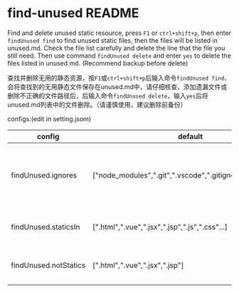# find-unused README

Find and delete unused static resource, press `F1` or `ctrl+shift+p`, then enter `findUnused find` to find unused static files, then the files will be listed in unused.md. Check the file list carefully and delete the line that the file you still need. Then use command `findUnused delete` and enter `yes` to delete the files listed in unused.md. (Recommend backup before delete)

查找并删除无用的静态资源，按`F1`或`ctrl+shift+p`后输入命令`findUnused find`、会将查找到的无用静态文件保存在unused.md中，请仔细核查，添加遗漏文件或删除不正确的文件路径后，后输入命令`findUnused delete`，输入`yes`后将unused.md列表中的文件删除。（请谨慎使用，建议删除前备份）

configs:(edit in setting.jsom)

| config                | default                                                      | description                                                  |
| --------------------- | ------------------------------------------------------------ | ------------------------------------------------------------ |
| findUnused.ignores    | ["node_modules",".git",".vscode",".gitignore",".eslintrc"...] | The files and folders that you want to ignore when checking. |
| findUnused.staticsIn  | [".html",".vue",".jsx",".jsp",".js",".css"...]               | The file types that the statics may in                       |
| findUnused.notStatics | [".html",".vue",".jsx",".jsp"]                               | The file types that is not a statics file                    |



